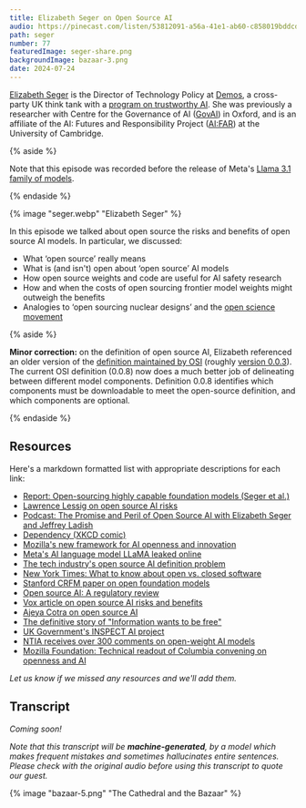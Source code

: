 ```yaml
---
title: Elizabeth Seger on Open Source AI
audio: https://pinecast.com/listen/53812091-a56a-41e1-ab60-c858019bddcd.mp3
path: seger
number: 77
featuredImage: seger-share.png
backgroundImage: bazaar-3.png
date: 2024-07-24
---
```

[Elizabeth Seger](https://elizabethseger.com/) is the Director of Technology Policy at [Demos](https://demos.co.uk/our-approach/a-healthier-digital-ecosystem/), a cross-party UK think tank with a [program on trustworthy AI](https://demos.co.uk/our-approach/a-healthier-digital-ecosystem/). She was previously a researcher with Centre for the Governance of AI ([GovAI](https://www.governance.ai/)) in Oxford, and is an affiliate of the AI: Futures and Responsibility Project ([AI:FAR](https://www.ai-far.org/)) at the University of Cambridge.

{% aside %}

Note that this episode was recorded before the release of Meta's [Llama 3.1 family of models](https://ai.meta.com/blog/meta-llama-3-1/).

{% endaside %}

{% image "seger.webp" "Elizabeth Seger" %}

In this episode we talked about open source the risks and benefits of open source AI models. In particular, we discussed:

* What ‘open source’ really means
* What is (and isn't) open about ‘open source’ AI models
* How open source weights and code are useful for AI safety research
* How and when the costs of open sourcing frontier model weights might outweigh the benefits
* Analogies to ‘open sourcing nuclear designs’ and the [open science movement](https://en.wikipedia.org/wiki/Open_science)

{% aside %}

**Minor correction:** on the definition of open source AI, Elizabeth referenced an older version of the [definition maintained by OSI](https://opensource.org/deepdive/drafts) (roughly [version 0.0.3](https://opensource.org/deepdive/drafts/the-open-source-ai-definition-draft-v-0-0-3)). The current OSI definition (0.0.8) now does a much better job of delineating between different model components. Definition 0.0.8 identifies which components must be downloadable to meet the open-source definition, and which components are optional.

{% endaside %}

## Resources

Here's a markdown formatted list with appropriate descriptions for each link:

- [Report: Open-sourcing highly capable foundation models (Seger et al.)](https://www.governance.ai/research-paper/open-sourcing-highly-capable-foundation-models)
- [Lawrence Lessig on open source AI risks](https://www.transformernews.ai/p/lawrence-lessig-open-source-ai-risks)
- [Podcast: The Promise and Peril of Open Source AI with Elizabeth Seger and Jeffrey Ladish](https://www.humanetech.com/podcast/the-promise-and-peril-of-open-source-ai-with-elizabeth-seger-and-jeffrey-ladish)
- [Dependency (XKCD comic)](https://xkcd.com/2347/)
- [Mozilla's new framework for AI openness and innovation](https://blog.mozilla.org/en/mozilla/ai/new-framework-for-ai-openness-and-innovation/)
- [Meta's AI language model LLaMA leaked online](https://www.theverge.com/2023/3/8/23629362/meta-ai-language-model-llama-leak-online-misuse)
- [The tech industry's open source AI definition problem](https://www.technologyreview.com/2024/03/25/1090111/tech-industry-open-source-ai-definition-problem/)
- [New York Times: What to know about open vs. closed software](https://www.nytimes.com/2024/05/29/technology/what-to-know-open-closed-software.html)
- [Stanford CRFM paper on open foundation models](https://crfm.stanford.edu/open-fms/paper.pdf)
- [Open source AI: A regulatory review](https://forum.effectivealtruism.org/posts/vCpgHCFzS3xaio2Lm/open-source-ai-a-regulatory-review)
- [Vox article on open source AI risks and benefits](https://www.vox.com/future-perfect/2024/2/2/24058484/open-source-artificial-intelligence-ai-risk-meta-llama-2-chatgpt-openai-deepfake)
- [Ajeya Cotra on open source AI](https://x.com/ajeya_cotra/status/1772859785639285211)
- [The definitive story of "Information wants to be free"](https://medium.com/backchannel/the-definitive-story-of-information-wants-to-be-free-a8d95427641c)
- [UK Government's INSPECT AI project](https://ukgovernmentbeis.github.io/inspect_ai/)
- [NTIA receives over 300 comments on open-weight AI models](https://www.ntia.gov/federal-register-notice/2024/ntia-receives-more-300-comments-open-weight-ai-models)
- [Mozilla Foundation: Technical readout of Columbia convening on openness and AI](https://foundation.mozilla.org/en/research/library/technical-readout-columbia-convening-on-openness-and-ai/)

*Let us know if we missed any resources and we'll add them.*

## Transcript

*Coming soon!*

*Note that this transcript will be **machine-generated**, by a model which makes frequent mistakes and sometimes hallucinates entire sentences. Please check with the original audio before using this transcript to quote our guest.*

{% image "bazaar-5.png" "The Cathedral and the Bazaar" %}

